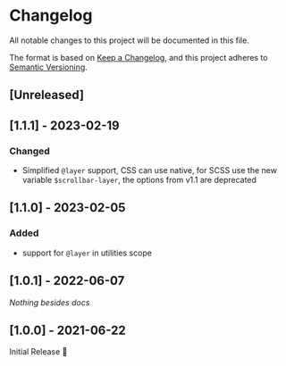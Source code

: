 # Changelog
All notable changes to this project will be documented in this file.

The format is based on [Keep a Changelog](https://keepachangelog.com/en/1.0.0/),
and this project adheres to [Semantic Versioning](https://semver.org/spec/v2.0.0.html).

## [Unreleased]

## [1.1.1] - 2023-02-19
### Changed
- Simplified `@layer` support,
  CSS can use native, for SCSS use the new variable `$scrollbar-layer`,
  the options from v1.1 are deprecated

## [1.1.0] - 2023-02-05
### Added
- support for `@layer` in utilities scope

## [1.0.1] - 2022-06-07
_Nothing besides docs_

## [1.0.0] - 2021-06-22
Initial Release 🎉
